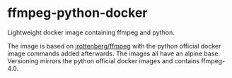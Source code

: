 # ffmpeg-python-docker

Lightweight docker image containing ffmpeg and python.

The image is based on [jrottenberg/ffmpeg](https://github.com/jrottenberg/ffmpeg) with the python official docker image commands added afterwards. The images all have an alpine base. Versioning mirrors the python official docker images and contains ffmpeg-4.0.
